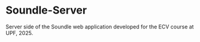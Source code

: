# Soundle-Server
Server side of the Soundle web application developed for the ECV course at UPF, 2025.
